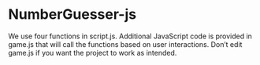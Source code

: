 # NumberGuesser-js
We use four functions in script.js. Additional JavaScript code is provided in game.js that will call the functions based on user interactions. Don’t edit game.js if you want the project to work as intended.
